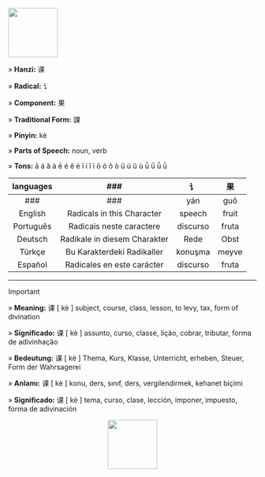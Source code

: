 <a href="https://dictionary.writtenchinese.com/worddetail/ke/10360/1/1" target="blank"><img align="center" src="" alt="" height="100" /></a> 

» **Hanzi:** 课

» **Radical:** 讠 

» **Component:** 果 

» **Traditional Form:** 課

» **Pinyin:** kè

» **Parts of Speech:** noun, verb

» **Tons:** ā á ǎ à ē é ě è ī í ǐ ì ō ó ǒ ò ū ú ǔ ù ǖ ǘ ǚ ǜ 	

| languages  | ### | 讠 | 果 |
| :---: | :---: | :---: | :---: |
| ### | ###   | yán |guǒ |
| English | Radicals in this Character | speech | fruit | 
| Português |Radicais neste caractere | discurso | fruta |
| Deutsch | Radikale in diesem Charakter | Rede | Obst |
| Türkçe | Bu Karakterdeki Radikaller | konuşma | meyve |
| Español | Radicales en este carácter | discurso | fruta |

***
> [!IMPORTANT]
>
> » **Meaning:** 课 [ kè ] subject, course, class, lesson, to levy, tax,   form of divination
>
> » **Significado:** 课 [ kè ] assunto, curso, classe, lição, cobrar, tributar, forma de adivinhação
>
> » **Bedeutung:** 课 [ kè ] Thema, Kurs, Klasse, Unterricht, erheben, Steuer, Form der Wahrsagerei
>
> » **Anlamı:** 课 [ kè ] konu, ders, sınıf, ders, vergilendirmek, kehanet biçimi
> 
> » **Significado:** 课 [ kè ] tema, curso, clase, lección, imponer, impuesto, forma de adivinación

<p align="center">
<a href="https://dictionary.writtenchinese.com/worddetail/ke/10360/1/1" target="blank"><img align="center" src="" alt="" height="100" /></a> 
</p>